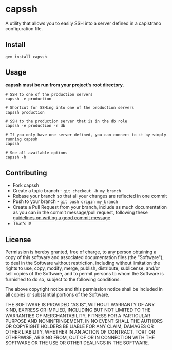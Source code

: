# capssh
A utility that allows you to easily SSH into a server defined in a capistrano configuration file.

## Install
```
gem install capssh
```

## Usage
**capssh must be run from your project's root directory.**

```
# SSH to one of the production servers
capssh -e production

# Shortcut for SSHing into one of the production servers
capssh production

# SSH to the production server that is in the db role
capssh -e production -r db

# If you only have one server defined, you can connect to it by simply running capssh
capssh

# See all available options
capssh -h
```

## Contributing

* Fork capssh
* Create a topic branch - `git checkout -b my_branch`
* Rebase your branch so that all your changes are reflected in one commit
* Push to your branch - `git push origin my_branch`
* Create a Pull Request from your branch, include as much documentation
  as you can in the commit message/pull request, following these
[guidelines on writing a good commit message](http://tbaggery.com/2008/04/19/a-note-about-git-commit-messages.html)
* That's it!

## License

Permission is hereby granted, free of charge, to any person obtaining a copy of this software and associated
documentation files (the "Software"), to deal in the Software without restriction, including without limitation
the rights to use, copy, modify, merge, publish, distribute, sublicense, and/or sell copies of the Software,
and to permit persons to whom the Software is furnished to do so, subject to the following conditions:

The above copyright notice and this permission notice shall be included in all copies or substantial portions
of the Software.

THE SOFTWARE IS PROVIDED "AS IS", WITHOUT WARRANTY OF ANY KIND, EXPRESS OR IMPLIED, INCLUDING BUT NOT LIMITED
TO THE WARRANTIES OF MERCHANTABILITY, FITNESS FOR A PARTICULAR PURPOSE AND NONINFRINGEMENT. IN NO EVENT SHALL
THE AUTHORS OR COPYRIGHT HOLDERS BE LIABLE FOR ANY CLAIM, DAMAGES OR OTHER LIABILITY, WHETHER IN AN ACTION OF
CONTRACT, TORT OR OTHERWISE, ARISING FROM, OUT OF OR IN CONNECTION WITH THE SOFTWARE OR THE USE OR OTHER DEALINGS
IN THE SOFTWARE.
